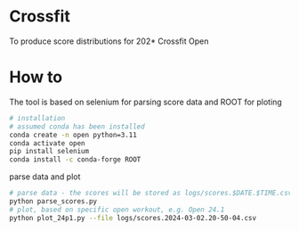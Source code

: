 # Crossfit
To produce score distributions for 202* Crossfit Open

# How to
The tool is based on selenium for parsing score data and ROOT for ploting
```bash
# installation
# assumed conda has been installed
conda create -n open python=3.11
conda activate open
pip install selenium
conda install -c conda-forge ROOT
```
parse data and plot
```bash
# parse data - the scores will be stored as logs/scores.$DATE.$TIME.csv
python parse_scores.py
# plot, based on specific open workout, e.g. Open 24.1
python plot_24p1.py --file logs/scores.2024-03-02.20-50-04.csv
```
